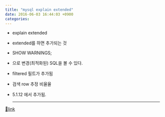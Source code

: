 ```yaml
---
title: "mysql explain extended"
date: 2016-06-03 16:44:03 +0900
categories: 
---
```

  

- explain extended
- extended를 하면 추가되는 것
- SHOW WARNINGS; 
- 으로 변경(최적화된) SQL을 볼 수 있다.

- filtered 필트가 추가됨
- 검색 row 추정 비율율
- 5.1.12 에서 추가됨. 







  ***
[🔗link](http://www.mins01.com/mh/tech/read/994)